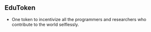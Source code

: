 ## EduToken
- One token to incentivize all the programmers and researchers who contribute to the world selflessly. 